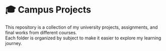 # 🎓 Campus Projects

This repository is a collection of my university projects, assignments, and final works from different courses.  
Each folder is organized by subject to make it easier to explore my learning journey.
